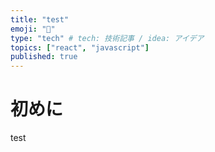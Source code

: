 ```yaml
---
title: "test"
emoji: "🕌"
type: "tech" # tech: 技術記事 / idea: アイデア
topics: ["react", "javascript"]
published: true
---
```

 # 初めに
test
